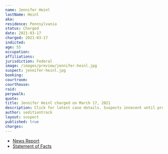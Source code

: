 ```yaml
---
name: Jennifer Heinl
lastName: Heinl
aka:
residence: Pennsylvania
status: Charged
date: 2021-03-17
charged: 2021-03-17
indicted:
age: 55
occupation:
affiliations:
jurisdiction: Federal
image: /images/preview/jennifer-heinl.jpg
suspect: jennifer-heinl.jpg
booking:
courtroom:
courthouse:
raid:
perpwalk:
quote:
title: Jennifer Heinl charged on March 17, 2021
description: Click for latest case details. Suspects innocent until proven guilty.
author: seditiontrack
layout: suspect
published: true
charges:
---
```

- [News Report](https://www.wpxi.com/news/top-stories/ross-township-woman-arrested-connection-with-violence-us-capitol/5C7LELQGNRFCFIJAB6E4N7AHJA/)
- [Statement of Facts](https://extremism.gwu.edu/sites/g/files/zaxdzs2191/f/Jennifer%20Heinl%20Statement%20of%20Facts.pdf)
